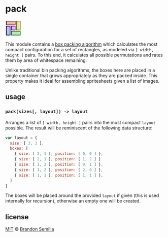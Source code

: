 # pack
![boxes](boxes.png "A surprisingly unintuitive box configuration to arrive at without utilizing lookaheads")

This module contains a [box packing algorithm](https://en.wikipedia.org/wiki/Bin_packing_problem) which calculates the most compact configuration for a set of rectangles, as modeled via `[ width, height ]` pairs. To this end, it calculates all possible permutations and rates them by area of whitespace remaining.

Unlike traditional bin packing algorithms, the boxes here are placed in a single container that grows appropriately as they are packed inside. This property makes it ideal for assembling spritesheets given a list of images.

## usage

### `pack(sizes[, layout]) -> layout`
Arranges a list of `[ width, height ]` pairs into the most compact `layout` possible. The result will be reminiscent of the following data structure:
```js
var layout = {
  size: [ 3, 3 ],
  boxes: [
    { size: [ 2, 1 ], position: [ 0, 0 ] },
    { size: [ 2, 1 ], position: [ 1, 2 ] }
    { size: [ 1, 2 ], position: [ 0, 1 ] },
    { size: [ 1, 2 ], position: [ 2, 0 ] },
    { size: [ 1, 1 ], position: [ 1, 1 ] },
  ]
}
```
The boxes will be placed around the provided `layout` if given (this is used internally for recursion), otherwise an empty one will be created.

## license
[MIT](https://opensource.org/licenses/MIT) © [Brandon Semilla](https://git.io/semibran)
